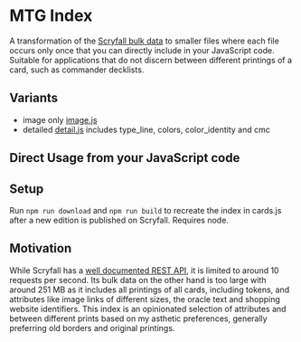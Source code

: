 # MTG Index

A transformation of the [Scryfall bulk data](https://scryfall.com/docs/api/bulk-data) to smaller files where each file occurs only once that you can directly include in your JavaScript code.
Suitable for applications that do not discern between different printings of a card, such as commander decklists.

## Variants

- image only [image.js](https://konradhoeffner.github.io/mtgindex/image.js)
- detailed [detail.js](https://konradhoeffner.github.io/mtgindex/detail.js) includes type\_line, colors, color\_identity and cmc

## Direct Usage from your JavaScript code

## Setup

Run `npm run download` and `npm run build` to recreate the index in cards.js after a new edition is published on Scryfall. Requires node.

## Motivation

While Scryfall has a [well documented REST API](https://scryfall.com/docs/api), it is limited to around 10 requests per second.
Its bulk data on the other hand is too large with around 251 MB as it includes all printings of all cards, including tokens, and attributes like image links of different sizes, the oracle text and shopping website identifiers.
This index is an opinionated selection of attributes and between different prints based on my asthetic preferences, generally preferring old borders and original printings.
